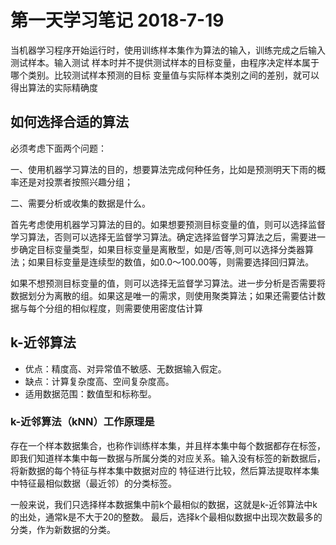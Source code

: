 # 第一天学习笔记 2018-7-19 #

当机器学习程序开始运行时，使用训练样本集作为算法的输入，训练完成之后输入测试样本。输入测试
样本时并不提供测试样本的目标变量，由程序决定样本属于哪个类别。比较测试样本预测的目标
变量值与实际样本类别之间的差别，就可以得出算法的实际精确度



## 如何选择合适的算法 ##

必须考虑下面两个问题：

一、使用机器学习算法的目的，想要算法完成何种任务，比如是预测明天下雨的概率还是对投票者按照兴趣分组；

二、需要分析或收集的数据是什么。

首先考虑使用机器学习算法的目的。如果想要预测目标变量的值，则可以选择监督学习算法，否则可以选择无监督学习算法。确定选择监督学习算法之后，需要进一步确定目标变量类型，如果目标变量是离散型，如是/否等,则可以选择分类器算法；如果目标变量是连续型的数值，如0.0～100.00等，则需要选择回归算法。

如果不想预测目标变量的值，则可以选择无监督学习算法。进一步分析是否需要将数据划分为离散的组。如果这是唯一的需求，则使用聚类算法；如果还需要估计数据与每个分组的相似程度，则需要使用密度估计算



## k-近邻算法 ##
- 优点：精度高、对异常值不敏感、无数据输入假定。
- 缺点：计算复杂度高、空间复杂度高。
- 适用数据范围：数值型和标称型。

### k-近邻算法（kNN）工作原理是 ###
存在一个样本数据集合，也称作训练样本集，并且样本集中每个数据都存在标签，即我们知道样本集中每一数据与所属分类的对应关系。输入没有标签的新数据后，将新数据的每个特征与样本集中数据对应的
特征进行比较，然后算法提取样本集中特征最相似数据（最近邻）的分类标签。

一般来说，我们只选择样本数据集中前k个最相似的数据，这就是k-近邻算法中k的出处，通常k是不大于20的整数。
最后，选择k个最相似数据中出现次数最多的分类，作为新数据的分类。


